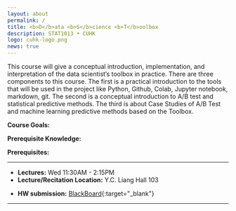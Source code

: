 ```yaml
---
layout: about
permalink: /
title: <b>D</b>ata <b>S</b>cience <b>T</b>oolbox
description: STAT1013 • CUHK
logo: cuhk-logo.png
news: true
---
```


This course will give a conceptual introduction, implementation, and interpretation of the data scientist’s toolbox in practice. There are three components to this course. The first is a practical introduction to the tools that will be used in the project like Python, Github, Colab, Jupyter notebook, markdown, git. The second is a conceptual introduction to A/B test and statistical predictive methods. The third is about Case Studies of A/B Test and machine learning predictive methods based on the Toolbox.

**Course Goals:**

<!-- Upon completion of the course students should be able to:
- Implement and experiment with existing state-of-the-art methods for learning behavioral policies supervised by reinforcement, demonstrations and/or intrinsic curiosity.
- Evaluate the sample complexity, generalization and generality of these algorithms.
- Understand research papers in the field of robotic learning.
- Try out ideas/extensions on existing methods. -->

**Prerequisite Knowledge:**

<!-- Students should have a solid understanding of the following areas
- Algorithms: e.g., What problem does Dijkstra's algorithm solve?
- Probability: e.g., What is Bayes rule? How do you normalize a distribution?
- Computer vision: convolutional networks, object detection architectures, LSTMs, attention models
- Deep Learning: familiarity  with TensorFlow and/or Pytorch.
- Matrix Calculus: e.g., What are derivatives of matrix-matrix and matrix-vector products? What is the multivariate chain rule?
- Programming: e.g., What are classes and inheritance? How do you structure read data from files? How do you plot figures to visualize results?
- Numerical programming: e.g., How would you perform an elementwise product instead of an inner product? How do you invert a matrix? -->

**Prerequisites:**

<!-- 
- Prerequisites: 10601 introduction to machine learning
- Minimum Grades: B in 10601
- Corequisites: None
- Anti-requisites: None
- Anti-req Prohibits: None -->

***

- **Lectures:** Wed 11:30AM - 2:15PM
- **Lecture/Recitation Location:** Y.C. Liang Hall 103
<!-- - **Office Hours Location:** [Gates-Hillman Center 8228](https://goo.gl/maps/74vUj6uoaTTzYM937){:target="\_blank"} -->
<!-- - **Discussion:** [Piazza](https://piazza.com){:target="\_blank"} -->
- **HW submission:** [BlackBoard](https://blackboard.cuhk.edu.hk/){:target="\_blank"}

***

